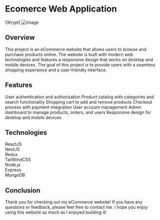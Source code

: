 # Ecomerce Web Application
![Krypt] ![image](https://user-images.githubusercontent.com/98631546/235343400-2adae3f9-ca8b-489a-b3df-992a48a1c798.png)

## Overview
This project is an eCommerce website that allows users to browse and purchase products online. The website is built with modern web technologies and features a responsive design that works on desktop and mobile devices. The goal of this project is to provide users with a seamless shopping experience and a user-friendly interface.

## Features
User authentication and authorization Product catalog with categories and search functionality Shopping cart to add and remove products Checkout process with payment integration User account management Admin dashboard to manage products, orders, and users Responsive design for desktop and mobile devices

## Technologies
ReactJS<br>
NextJS<br>
Redux<br>
TailWindCSS<br>
Node.js<br>
Express<br>
MongoDB<br>

## Conclusion
Thank you for checking out my eCommerce website! If you have any questions or feedback, please feel free to contact me. I hope you enjoy using this website as much as I enjoyed building it!
